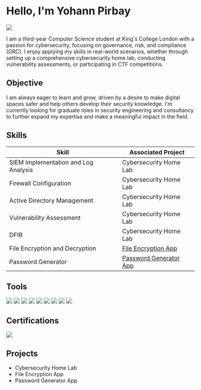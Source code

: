 # Hello, I'm Yohann Pirbay
<a href="https://linkedin.com/in/yohannpirbay"><img src="https://img.shields.io/badge/-LinkedIn-0072b1?&style=for-the-badge&logo=linkedin&logoColor=white" /></a>


I am a third-year Computer Science student at King's College London with a passion for cybersecurity, focusing on governance, risk, and compliance (GRC). I enjoy applying my skills in real-world scenarios, whether through setting up a comprehensive cybersecurity home lab, conducting vulnerability assessments, or participating in CTF competitions.

## Objective

I am always eager to learn and grow, driven by a desire to make digital spaces safer and help others develop their security knowledge. I'm currently looking for graduate roles in security engineering and consultancy to further expand my expertise and make a meaningful impact in the field.

## Skills

| Skill                                         | Associated Project         |
|-----------------------------------------------|----------------------------|
| SIEM Implementation and Log Analysis          | Cybersecurity Home Lab|
| Firewall Configuration | Cybersecurity Home Lab|
| Active Directory Management         | Cybersecurity Home Lab|
| Vulnerability Assessment     | Cybersecurity Home Lab|
| DFIR                  | Cybersecurity Home Lab|
| File Encryption and Decryption                 | <a href="https://github.com/yohannpirbay/File-Encryption-Decryption">File Encryption App</a>|
| Password Generator                 | <a href="https://github.com/yohannpirbay/password_generator">Password Generator App</a>|

## Tools

<div>
    <img src="https://img.shields.io/badge/-Nmap-000000?&style=for-the-badge&logo=nmap&logoColor=white" />
    <img src="https://img.shields.io/badge/-Wireshark-1679A7?&style=for-the-badge&logo=wireshark&logoColor=white" />
    <img src="https://img.shields.io/badge/-Splunk-000000?&style=for-the-badge&logo=Splunk&logoColor=white" />
    <img src="https://img.shields.io/badge/-pfSense-3C5B5B?&style=for-the-badge&logo=pfsense&logoColor=white" />
    <img src="https://img.shields.io/badge/-Nessus-000000?&style=for-the-badge&logo=nessus&logoColor=white" />
    <img src="https://img.shields.io/badge/-Metasploit-2A1A1F?&style=for-the-badge&logo=metasploit&logoColor=white" />
    <img src="https://img.shields.io/badge/-Volatility-000000?&style=for-the-badge&logo=volatility&logoColor=white" />
    <img src="https://img.shields.io/badge/-Kali_Linux-557C8C?&style=for-the-badge&logo=kali-linux&logoColor=white" />
    <img src="https://img.shields.io/badge/-Sysmon-1C1C1C?&style=for-the-badge&logo=sysmon&logoColor=white" />
</div>



## Certifications
<div>
<img src="https://img.shields.io/badge/-Security%2B-FF0000?&style=for-the-badge&logo=CompTIA&logoColor=white" />
</div>

## Projects
- Cybersecurity Home Lab
- File Encryption App
- Password Generator App
